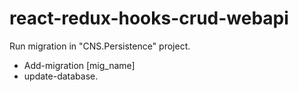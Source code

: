 # react-redux-hooks-crud-webapi

Run migration in "CNS.Persistence" project.
- Add-migration [mig_name]
- update-database.
